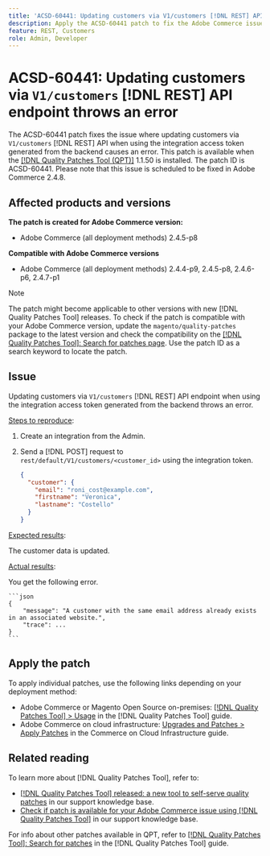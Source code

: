 ```yaml
---
title: 'ACSD-60441: Updating customers via V1/customers [!DNL REST] API endpoint throws an error'
description: Apply the ACSD-60441 patch to fix the Adobe Commerce issue where updating customers via V1/customers [!DNL REST] API when using integration access token generated from backend throws an error.
feature: REST, Customers
role: Admin, Developer
---
```


# ACSD-60441: Updating customers via `V1/customers` [!DNL REST] API endpoint throws an error

The ACSD-60441 patch fixes the issue where updating customers via `V1/customers` [!DNL REST] API when using the integration access token generated from the backend causes an error. This patch is available when the [[!DNL Quality Patches Tool (QPT)]](/help/announcements/adobe-commerce-announcements/magento-quality-patches-released-new-tool-to-self-serve-quality-patches.md) 1.1.50 is installed. The patch ID is ACSD-60441. Please note that this issue is scheduled to be fixed in Adobe Commerce 2.4.8.

## Affected products and versions

**The patch is created for Adobe Commerce version:**

* Adobe Commerce (all deployment methods) 2.4.5-p8

**Compatible with Adobe Commerce versions**

* Adobe Commerce (all deployment methods) 2.4.4-p9, 2.4.5-p8, 2.4.6-p6, 2.4.7-p1

>[!NOTE]
>
>The patch might become applicable to other versions with new [!DNL Quality Patches Tool] releases. To check if the patch is compatible with your Adobe Commerce version, update the `magento/quality-patches` package to the latest version and check the compatibility on the [[!DNL Quality Patches Tool]: Search for patches page](https://experienceleague.adobe.com/tools/commerce-quality-patches/index.html). Use the patch ID as a search keyword to locate the patch.

## Issue

Updating customers via `V1/customers` [!DNL REST] API endpoint when using the integration access token generated from the backend throws an error.

<u>Steps to reproduce</u>:

1. Create an integration from the Admin.
1. Send a [!DNL POST] request to `rest/default/V1/customers/<customer_id>` using the integration token.

    ```json
    {
      "customer": {
        "email": "roni_cost@example.com",
        "firstname": "Veronica",
        "lastname": "Costello"
      }
    }
    ```

<u>Expected results</u>:

The customer data is updated.

<u>Actual results</u>:

You get the following error.

    ```json
    {
        "message": "A customer with the same email address already exists in an associated website.",
        "trace": ...
    }
    ```

## Apply the patch

To apply individual patches, use the following links depending on your deployment method:

* Adobe Commerce or Magento Open Source on-premises: [[!DNL Quality Patches Tool] > Usage](https://experienceleague.adobe.com/docs/commerce-operations/tools/quality-patches-tool/usage.html) in the [!DNL Quality Patches Tool] guide.
* Adobe Commerce on cloud infrastructure: [Upgrades and Patches > Apply Patches](https://experienceleague.adobe.com/docs/commerce-cloud-service/user-guide/develop/upgrade/apply-patches.html) in the Commerce on Cloud Infrastructure guide.

## Related reading

To learn more about [!DNL Quality Patches Tool], refer to:

* [[!DNL Quality Patches Tool] released: a new tool to self-serve quality patches](/help/announcements/adobe-commerce-announcements/magento-quality-patches-released-new-tool-to-self-serve-quality-patches.md) in our support knowledge base.
* [Check if patch is available for your Adobe Commerce issue using [!DNL Quality Patches Tool]](/help/support-tools/patches-available-in-qpt-tool/check-patch-for-magento-issue-with-magento-quality-patches.md) in our support knowledge base.

For info about other patches available in QPT, refer to [[!DNL Quality Patches Tool]: Search for patches](https://experienceleague.adobe.com/tools/commerce-quality-patches/index.html) in the [!DNL Quality Patches Tool] guide.
